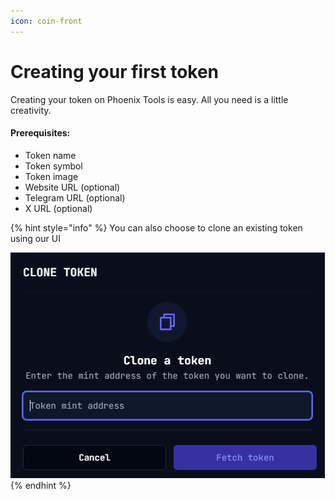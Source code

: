 ```yaml
---
icon: coin-front
---
```


# Creating your first token

Creating your token on Phoenix Tools is easy. All you need is a little creativity.

#### Prerequisites:

* Token name
* Token symbol
* Token image
* Website URL (optional)
* Telegram URL (optional)
* X URL (optional)



{% hint style="info" %}
You can also choose to clone an existing token using our UI

![](<../.gitbook/assets/image (1).png>)
{% endhint %}

